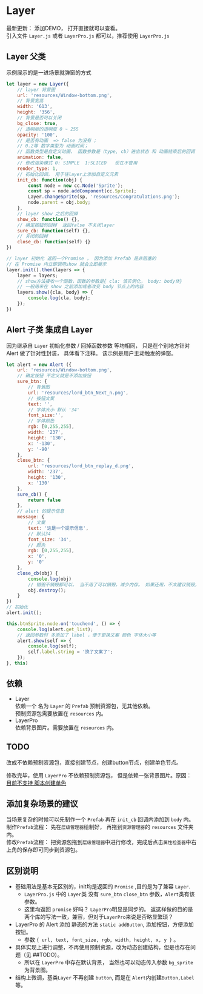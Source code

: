 # Layer

最新更新： 添加DEMO， 打开直接就可以查看。   
引入文件 `Layer.js` 或者 `LayerPro.js` 都可以，推荐使用 `LayerPro.js`

## Layer 父类

示例展示的是一进场景就弹窗的方式

```javascript
let layer = new Layer({
    // layer 背景图
    url: 'resources/Window-bottom.png',
    // 背景宽高
    width: '613',
    height: '356',
    // 背景是否可以关闭
    bg_close: true,
    // 透明层的透明度 0 ~ 255
    opacity: '100',
    // 是否有动画  => false 为没有 ; 
    // 0.2等 数字类型为 动画时间； 
    // 函数类型是自定义动画， 函数参数是（type, cb）进出状态 和 动画结束后的回调
    animation: false,
    // 修改渲染模式 0: SIMPLE  1:SLICED   现在不管用
    render_type: 1,
    // 初始化回调， 用于往layer上添加自定义元素
    init_cb: function(obj) {
        const node = new cc.Node('Sprite');
        const sp = node.addComponent(cc.Sprite);
        Layer.changeSprite(sp, 'resources/Congratulations.png');
        node.parent = obj.body;
    },
    // layer show 之后的回掉
    show_cb: function() {},
    // 确定按钮的回掉  返回false 不关闭layer
    sure_cb: function(self) {},
    // 关闭的回掉
    close_cb: function(self) {}
})

// layer 初始化 返回一个Promise ， 因为添加 Prefab 是非阻塞的
// 在 Promise 内立即调用show 就会立即展示
layer.init().then(layers => {
    layer = layers;
    // show方法接收一个函数，函数的参数是{ cla: 该实例化， body: body体}
    // 一般用来在 show 之前添加或者改变 body 节点上的内容
    layers.show({cla, body} => {
        console.log(cla, body);
    });
})
```

## Alert 子类 集成自 Layer

因为继承自 `Layer` 初始化参数 / 回掉函数参数 等均相同， 只是在个别地方针对 Alert 做了针对性封装， 具体看下注释。
该示例是用户主动触发的弹窗。

```javascript
let alert = new Alert ({
    url: 'resources/Window-bottom.png',
    // 确定按钮 不定义就是不添加按钮
    sure_btn: {
        // 背景图
        url: 'resources/lord_btn_Next_n.png',
        // 按钮文案
        text: '',
        // 字体大小 默认 '34'
        font_size:'',
        // 字体颜色
        rgb: [0,255,255],
        width: '237',
        height: '130',
        x: '-130',
        y: '-90'
    },
    close_btn: {
        url: 'resources/lord_btn_replay_d.png',
        width: '237',
        height: '130',
        x: '130'
    },
    sure_cb() {
        return false
    },
    // alert 的提示信息
    message: {
        // 文案
        text: '这是一个提示信息',
        // 默认34
        font_size: '34',
        // 颜色
        rgb: [0,255,255],
        x: '0',
        y: '0'
    },
    close_cb(obj) {
        console.log(obj)
        // 销毁不销毁都可以。 当不用了可以销毁，减少内存。 如果还用，不太建议销毁，init 是有开销的。
        obj.destroy();
    }
})
// 初始化
alert.init();

this.btnSprite.node.on('touchend', () => {
    console.log(alert.get_list);
    // 返回参数时 多添加了 label ，便于更换文案 颜色 字体大小等
    alert.show(self => {
        console.log(self);
        self.label.string = '换了文案了';
    });
}, this)

```

## 依赖

- Layer   
    依赖一个 名为 `Layer` 的 `Prefab` 预制资源包，无其他依赖。  
    预制资源包需要放置在 `resources` 内。
- LayerPro   
    依赖背景图片。需要放置在 `resources` 内。

## TODO

改成不依赖预制资源包，直接创建节点，创建button节点，创建单色节点。  

修改完毕，使用 `LayerPro` 不依赖预制资源包， 但是依赖一张背景图片。原因： [目前不支持 脚本创建单色](https://github.com/cocos-creator/engine/issues/2567)

## 添加复杂场景的建议

当场景复杂的时候可以先制作一个 `Prefab` 再在 `init_cb` 回调内添加到 `body` 内。  
制作`Prefab`流程： 先在`层级管理器`绘制好， 再拖到`资源管理器`的 `resources` 文件夹内。  
修改`Prefab`流程： 把资源包拖到`层级管理器`中进行修改，完成后点击`属性检查器`中右上角的保存即可同步到资源包。

## 区别说明
- 基础用法是基本无区别的，init均是返回的 `Promise` ,目的是为了兼容 `Layer`.  
    - `LayerPro.js` 中的 `Layer`类 没有 `sure_btn` `close_btn` 参数，`Alert`类有该参数。  
    - 这里均返回 `promise` 好吗？ `LayerPro`明显是同步的。 返这样做的目的是两个库的写法一致，兼容，但对于`LayerPro`来说是否略显繁琐？  
- LayerPro 的 Alert 添加 静态的方法 `static addButton`, 添加按钮，方便添加按钮。   
    - 参数 `{ url, text, font_size, rgb, width, height, x, y }` 。
- 具体实现上进行调整，不再使用预制资源，改为动态创建结构，但是也存在问题（见 ##TODO）。  
    - 所以在 `LayerPro` 中存在默认背景， 当然也可以动态传入参数 `bg_sprite` 为背景图。  
- 结构上微调，基类`Layer` 不再创建 `button`, 而是在 `Alert`内创建`Button,Label`等。  
